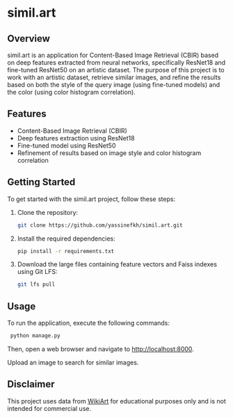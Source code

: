 # simil.art

## Overview

simil.art is an application for Content-Based Image Retrieval (CBIR) based on deep features extracted from neural networks, specifically ResNet18 and fine-tuned ResNet50 on an artistic dataset. The purpose of this project is to work with an artistic dataset, retrieve similar images, and refine the results based on both the style of the query image (using fine-tuned models) and the color (using color histogram correlation).

## Features

- Content-Based Image Retrieval (CBIR)
- Deep features extraction using ResNet18
- Fine-tuned model using ResNet50
- Refinement of results based on image style and color histogram correlation

## Getting Started

To get started with the simil.art project, follow these steps:

1. Clone the repository:

   ```bash
   git clone https://github.com/yassinefkh/simil.art.git
   ```

1. Install the required dependencies:

   ```bash
   pip install -r requirements.txt
   ```

1. Download the large files containing feature vectors and Faiss indexes using Git LFS:

   ```bash
   git lfs pull
   ```

## Usage

To run the application, execute the following commands:

```bash
 python manage.py
```

Then, open a web browser and navigate to [http://localhost:8000](http://localhost:8000).

Upload an image to search for similar images.

## Disclaimer

This project uses data from [WikiArt](https://www.wikiart.org/) for educational purposes only and is not intended for commercial use.
